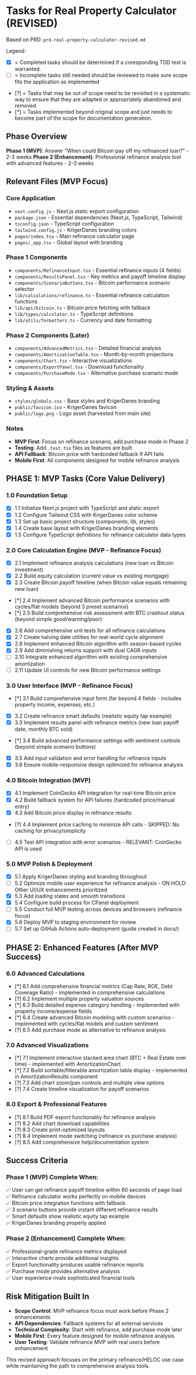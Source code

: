 # Tasks for Real Property Calculator (REVISED)

Based on PRD: `prd-real-property-calculator-revised.md`

  Legend:
  - [X] = Completed tasks should be determined if a coresponding TDD test is warranted. 
  - [ ] = Incomplete tasks still needed should be reviewed to make sure scope fits the application as implemented
  - [?] = Tasks that may be out of scope need to be revisited in a systematic way to ensure that they are adapted or appropriately abandoned and removed.
  - [*] = Tasks implemented beyond original scope and just needs to become part of the scope for documentation generation.

## Phase Overview

**Phase 1 (MVP)**: Answer "When could Bitcoin pay off my refinanced loan?" - 2-3 weeks
**Phase 2 (Enhancement)**: Professional refinance analysis tool with advanced features - 2-3 weeks

## Relevant Files (MVP Focus)

### Core Application
- `next.config.js` - Next.js static export configuration
- `package.json` - Essential dependencies (Next.js, TypeScript, Tailwind)
- `tsconfig.json` - TypeScript configuration
- `tailwind.config.js` - KrigerDanes branding colors
- `pages/index.tsx` - Main refinance calculator page
- `pages/_app.tsx` - Global layout with branding

### Phase 1 Components  
- `components/RefinanceInput.tsx` - Essential refinance inputs (4 fields)
- `components/ResultsPanel.tsx` - Key metrics and payoff timeline display
- `components/ScenarioButtons.tsx` - Bitcoin performance scenario selector
- `lib/calculations/refinance.ts` - Essential refinance calculation functions
- `lib/api/bitcoin.ts` - Bitcoin price fetching with fallback
- `lib/types/calculator.ts` - TypeScript definitions
- `lib/utils/formatters.ts` - Currency and date formatting

### Phase 2 Components (Later)
- `components/AdvancedMetrics.tsx` - Detailed financial analysis
- `components/AmortizationTable.tsx` - Month-by-month projections  
- `components/Chart.tsx` - Interactive visualizations
- `components/ExportPanel.tsx` - Download functionality
- `components/PurchaseMode.tsx` - Alternative purchase scenario mode

### Styling & Assets
- `styles/globals.css` - Base styles and KrigerDanes branding
- `public/favicon.ico` - KrigerDanes favicon
- `public/logo.png` - Logo asset (harvested from main site)

### Notes
- **MVP First**: Focus on refinance scenario, add purchase mode in Phase 2
- **Testing**: Add `.test.tsx` files as features are built
- **API Fallback**: Bitcoin price with hardcoded fallback if API fails
- **Mobile First**: All components designed for mobile refinance analysis

## PHASE 1: MVP Tasks (Core Value Delivery)

### 1.0 Foundation Setup
- [X] 1.1 Initialize Next.js project with TypeScript and static export
- [X] 1.2 Configure Tailwind CSS with KrigerDanes color scheme
- [X] 1.3 Set up basic project structure (components, lib, styles)
- [X] 1.4 Create base layout with KrigerDanes branding elements
- [X] 1.5 Configure TypeScript definitions for refinance calculator data types

### 2.0 Core Calculation Engine (MVP - Refinance Focus)
- [X] 2.1 Implement refinance analysis calculations (new loan vs Bitcoin investment)
- [X] 2.2 Build equity calculation (current value vs existing mortgage)
- [X] 2.3 Create Bitcoin payoff timeline (when Bitcoin value equals remaining new loan)
- [*] 2.4 Implement advanced Bitcoin performance scenarios with cycles/flat models (beyond 3 preset scenarios)
- [*] 2.5 Build comprehensive risk assessment with BTC crashout status (beyond simple good/warning/poor)
- [X] 2.6 Add comprehensive unit tests for all refinance calculations
- [X] 2.7 Create halving date utilities for real-world cycle alignment
- [X] 2.8 Implement enhanced Bitcoin algorithm with season-based cycles
- [X] 2.9 Add diminishing returns support with dual CAGR inputs
- [ ] 2.10 Integrate enhanced algorithm with existing comprehensive amortization
- [ ] 2.11 Update UI controls for new Bitcoin performance settings

### 3.0 User Interface (MVP - Refinance Focus)
- [*] 3.1 Build comprehensive input form (far beyond 4 fields - includes property income, expenses, etc.)
- [X] 3.2 Create refinance smart defaults (realistic equity tap example)
- [X] 3.3 Implement results panel with refinance metrics (new loan payoff date, monthly BTC sold)
- [*] 3.4 Build advanced performance settings with sentiment controls (beyond simple scenario buttons)
- [X] 3.5 Add input validation and error handling for refinance inputs
- [X] 3.6 Ensure mobile-responsive design optimized for refinance analysis

### 4.0 Bitcoin Integration (MVP)
- [X] 4.1 Implement CoinGecko API integration for real-time Bitcoin price
- [X] 4.2 Build fallback system for API failures (hardcoded price/manual entry)
- [X] 4.3 Add Bitcoin price display in refinance results
- [?] 4.4 Implement price caching to minimize API calls - SKIPPED: No caching for privacy/simplicity
- [ ] 4.5 Test API integration with error scenarios - RELEVANT: CoinGecko API is used

### 5.0 MVP Polish & Deployment
- [X] 5.1 Apply KrigerDanes styling and branding throughout
- [ ] 5.2 Optimize mobile user experience for refinance analysis - ON HOLD: Other UI/UX enhancements prioritized
- [X] 5.3 Add loading states and smooth transitions
- [X] 5.4 Configure build process for CPanel deployment
- [ ] 5.5 Conduct full MVP testing across devices and browsers (refinance focus)
- [X] 5.6 Deploy MVP to staging environment for review
- [ ] 5.7 Set up GitHub Actions auto-deployment (guide created in docs/)

## PHASE 2: Enhanced Features (After MVP Success)

### 6.0 Advanced Calculations
- [*] 6.1 Add comprehensive financial metrics (Cap Rate, ROE, Debt Coverage Ratio) - implemented in comprehensive calculations
- [?] 6.2 Implement multiple property valuation sources
- [*] 6.3 Build detailed expense category handling - implemented with property income/expense fields
- [*] 6.4 Create advanced Bitcoin modeling with custom scenarios - implemented with cycles/flat models and custom sentiment
- [?] 6.5 Add purchase mode as alternative to refinance analysis

### 7.0 Advanced Visualizations  
- [*] 7.1 Implement interactive stacked area chart (BTC + Real Estate over time) - implemented with AmortizationChart
- [*] 7.2 Build sortable/filterable amortization table display - implemented in AmortizationResults component
- [?] 7.3 Add chart zoom/pan controls and multiple view options
- [?] 7.4 Create timeline visualization for payoff scenarios

### 8.0 Export & Professional Features
- [?] 8.1 Build PDF export functionality for refinance analysis
- [?] 8.2 Add chart download capabilities
- [?] 8.3 Create print-optimized layouts
- [?] 8.4 Implement mode switching (refinance vs purchase analysis)
- [?] 8.5 Add comprehensive help/documentation system

## Success Criteria

### Phase 1 (MVP) Complete When:
✅ User can get refinance payoff timeline within 60 seconds of page load  
✅ Refinance calculator works perfectly on mobile devices  
✅ Bitcoin price integration functions with fallback  
✅ 3 scenario buttons provide instant different refinance results  
✅ Smart defaults show realistic equity tap example  
✅ KrigerDanes branding properly applied  

### Phase 2 (Enhancement) Complete When:
✅ Professional-grade refinance metrics displayed  
✅ Interactive charts provide additional insights  
✅ Export functionality produces usable refinance reports  
✅ Purchase mode provides alternative analysis  
✅ User experience rivals sophisticated financial tools  

## Risk Mitigation Built In

- **Scope Control**: MVP refinance focus must work before Phase 2 enhancements
- **API Dependencies**: Fallback systems for all external services  
- **Technical Complexity**: Start with refinance, add purchase mode later
- **Mobile First**: Every feature designed for mobile refinance analysis
- **User Testing**: Validate refinance MVP with real users before enhancement

This revised approach focuses on the primary refinance/HELOC use case while maintaining the path to comprehensive analysis tools. 